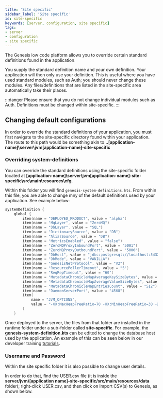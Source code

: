 ```yaml
---
title: 'Site specific'
sidebar_label: 'Site specific'
id: site-specific
keywords: [server, configuration, site specific]
tags:
- server
- configuration
- site specific
---
```


The Genesis low code platform allows you to override certain standard definitions found in the application.

You supply the standard definition name and your own definition. Your application will then only use your definition.
This is useful where you have used standard modules, such as Auth; you should never change these modules. Any files/definitions that are listed in the site-specific area automatically take their places.

:::danger
Please ensure that you do not change individual modules such as Auth. Definitions must be changed within site-specific.
:::

## Changing default configurations

In order to override the standard definitions of your application, you must first navigate to the site-specific directory found within your application. The route to this path would be something akin to **..\[application-name]\server\jvm\[application-name]-site-specific**

### Overriding system-definitions

You can override the standard definitions using the site-specific folder located at **[application-name]\server\jvm\[application-name]-site-specific\src\main\resources\cfg**.

Within this folder you will find `genesis-system-definitions.kts`. From within this file, you are able to change mny of the default definitions used by your application. See example below:

```kotlin
systemDefinition {
    global {
        item(name = "DEPLOYED_PRODUCT", value = "alpha")
        item(name = "MqLayer", value = "ZeroMQ")
        item(name = "DbLayer", value = "SQL")
        item(name = "DictionarySource", value = "DB")
        item(name = "AliasSource", value = "DB")
        item(name = "MetricsEnabled", value = "false")
        item(name = "ZeroMQProxyInboundPort", value = "5001")
        item(name = "ZeroMQProxyOutboundPort", value = "5000")
        item(name = "DbHost", value = "jdbc:postgresql://localhost:5432/postgres?user=postgres&password=postgres")
        item(name = "DbMode", value = "VANILLA")
        item(name = "GenesisNetProtocol", value = "V2")
        item(name = "ResourcePollerTimeout", value = "5")
        item(name = "ReqRepTimeout", value = "60")
        item(name = "MetadataChronicleMapAverageKeySizeBytes", value = "128")
        item(name = "MetadataChronicleMapAverageValueSizeBytes", value = "1024")
        item(name = "MetadataChronicleMapEntriesCount", value = "512")
        item(name = "DaemonServerPort", value = "4568")
        item(
            name = "JVM_OPTIONS",
            value = "-XX:MaxHeapFreeRatio=70 -XX:MinHeapFreeRatio=30 -XX:+UseG1GC -XX:+UseStringDeduplication -XX:OnOutOfMemoryError=\"handleOutOfMemoryError.sh %p\""
        )
    }
```

Once deployed to the server, the files from that folder are installed in the runtime folder under a sub-folder called **site-specific**. For example, the **genesis-system-definition.kts** can be edited to change the database host used by the application. An example of this can be seen below in our developer training [tutorials](https://learn.genesis.global/docs/getting-started/developer-training/training-content-day1/).

### Username and Password

Within the site specific folder it is also possible to change user details.

In order to do that, find the USER.csv file (it is inside the **server/jvm/[application name]-site-specific/src/main/resources/data** folder); right-click USER.csv, and then click on Import CSV(s) to Genesis, as shown below.



